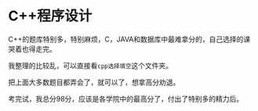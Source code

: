 # C++程序设计

C++的题库特别多，特别麻烦，C，JAVA和数据库中最难拿分的，自己选择的课哭着也得走完。

我整理的比较乱，可以直接看`cpp选择填空`这个文件夹。

把上面大多数题目都弄会了，就可以了，想拿高分劝退。

考完试，我总分98分，应该是各学院中的最高分了，付出了特别多的精力后。